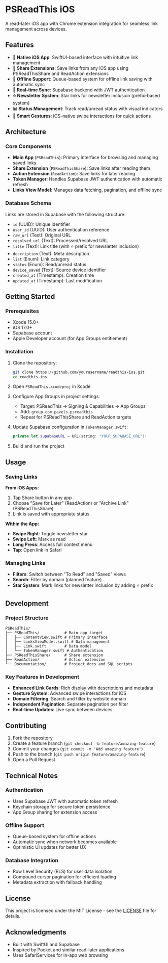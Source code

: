 # PSReadThis iOS

A read-later iOS app with Chrome extension integration for seamless link management across devices.

## Features

- **📱 Native iOS App**: SwiftUI-based interface with intuitive link management
- **🔗 Share Extensions**: Save links from any iOS app using PSReadThisShare and ReadAction extensions
- **📴 Offline Support**: Queue-based system for offline link saving with automatic sync
- **🔄 Real-time Sync**: Supabase backend with JWT authentication
- **⭐ Newsletter System**: Star links for newsletter inclusion (prefix-based system)
- **📊 Status Management**: Track read/unread status with visual indicators
- **🎯 Smart Gestures**: iOS-native swipe interactions for quick actions

## Architecture

### Core Components

- **Main App** (`PSReadThis`): Primary interface for browsing and managing saved links
- **Share Extension** (`PSReadThisShare`): Save links after reading them
- **Action Extension** (`ReadAction`): Save links for later reading
- **Token Manager**: Handles Supabase JWT authentication with automatic refresh
- **Links View Model**: Manages data fetching, pagination, and offline sync

### Database Schema

Links are stored in Supabase with the following structure:
- `id` (UUID): Unique identifier
- `user_id` (UUID): User authentication reference
- `raw_url` (Text): Original URL
- `resolved_url` (Text): Processed/resolved URL
- `title` (Text): Link title (with ⭐ prefix for newsletter inclusion)
- `description` (Text): Meta description
- `list` (Enum): Link category
- `status` (Enum): Read/unread status
- `device_saved` (Text): Source device identifier
- `created_at` (Timestamp): Creation time
- `updated_at` (Timestamp): Last modification

## Getting Started

### Prerequisites

- Xcode 15.0+
- iOS 17.0+
- Supabase account
- Apple Developer account (for App Groups entitlement)

### Installation

1. Clone the repository:
   ```bash
   git clone https://github.com/yourusername/readthis-ios.git
   cd readthis-ios
   ```

2. Open `PSReadThis.xcodeproj` in Xcode

3. Configure App Groups in project settings:
   - Target: PSReadThis → Signing & Capabilities → App Groups
   - Add: `group.com.pavels.psreadthis`
   - Repeat for PSReadThisShare and ReadAction targets

4. Update Supabase configuration in `TokenManager.swift`:
   ```swift
   private let supabaseURL = URL(string: "YOUR_SUPABASE_URL")!
   ```

5. Build and run the project

## Usage

### Saving Links

**From iOS Apps:**
1. Tap Share button in any app
2. Choose "Save for Later" (ReadAction) or "Archive Link" (PSReadThisShare)
3. Link is saved with appropriate status

**Within the App:**
- **Swipe Right**: Toggle newsletter star
- **Swipe Left**: Mark as read
- **Long Press**: Access full context menu
- **Tap**: Open link in Safari

### Managing Links

- **Filters**: Switch between "To Read" and "Saved" views
- **Search**: Filter by domain (planned feature)
- **Star System**: Mark links for newsletter inclusion by adding ⭐ prefix

## Development

### Project Structure

```
PSReadThis/
├── PSReadThis/           # Main app target
│   ├── ContentView.swift # Primary interface
│   ├── LinksViewModel.swift # Data management
│   ├── Link.swift        # Data model
│   └── TokenManager.swift # Authentication
├── PSReadThisShare/      # Share extension
├── ReadAction/           # Action extension
└── Documentation/        # Project docs and SQL scripts
```

### Key Features in Development

- **Enhanced Link Cards**: Rich display with descriptions and metadata
- **Gesture System**: Advanced swipe interactions for iOS
- **Domain Filtering**: Search and filter by website domain
- **Independent Pagination**: Separate pagination per filter
- **Real-time Updates**: Live sync between devices

## Contributing

1. Fork the repository
2. Create a feature branch (`git checkout -b feature/amazing-feature`)
3. Commit your changes (`git commit -m 'Add amazing feature'`)
4. Push to the branch (`git push origin feature/amazing-feature`)
5. Open a Pull Request

## Technical Notes

### Authentication
- Uses Supabase JWT with automatic token refresh
- Keychain storage for secure token persistence
- App Group sharing for extension access

### Offline Support
- Queue-based system for offline actions
- Automatic sync when network becomes available
- Optimistic UI updates for better UX

### Database Integration
- Row Level Security (RLS) for user data isolation
- Compound cursor pagination for efficient loading
- Metadata extraction with fallback handling

## License

This project is licensed under the MIT License - see the [LICENSE](LICENSE) file for details.

## Acknowledgments

- Built with SwiftUI and Supabase
- Inspired by Pocket and similar read-later applications
- Uses SafariServices for in-app web browsing 
